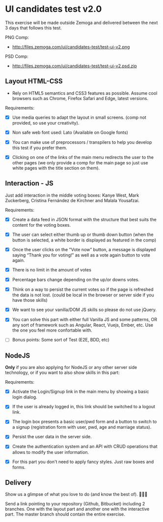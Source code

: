 # UI candidates test v2.0

This exercise will be made outside Zemoga and delivered between the next 3 days that follows this test.

PNG Comp:
- http://files.zemoga.com/ui/candidates-test/test-ui-v2.png

PSD Comp:
- http://files.zemoga.com/ui/candidates-test/test-ui-v2.psd.zip

## Layout HTML-CSS

- Rely on HTML5 semantics and CSS3 features as possible. Assume cool browsers such as Chrome, Firefox Safari and Edge, latest versions.

Requirements:
- [x] Use media queries to adapt the layout in small screens. (comp not provided, so use your creativity).
- [x] Non safe web font used: Lato (Available on Google fonts)
- [x] You can make use of preprocessors / transpilers to help you develop this test if you prefer them.
- [x] Clicking on one of the links of the main menu redirects the user to the other pages (we only provide a comp for the main page so just use white pages with the title section on them).


## Interaction - JS

Just add interaction in the middle voting boxes: Kanye West, Mark Zuckerberg, Cristina Fernández de Kirchner and Malala Yousafzai.

Requirements:
- [x] Create a data feed in JSON format with the structure that best suits the content for the voting boxes.
- [x] The user can select either thumb up or thumb down button (when the button is selected, a white border is displayed as featured in the comp)
- [x] Once the user clicks on the "Vote now” button, a message is displayed saying “Thank you for voting!” as well as a vote again button to vote again.
- [x] There is no limit in the amount of votes
- [x] Percentage bars change depending on the up/or downs votes.
- [x] Think on a way to persist the current votes so if the page is refreshed the data is not lost. (could be local in the browser or server side if you have those skills)
- [x] We want to see your vanilla/DOM JS skills so please do not use jQuery.
- [x] You can solve this part with either full Vanilla JS and some patterns, OR any sort of framework such as Angular, React, Vuejs, Ember, etc. Use the one you feel more confortable with.
- [ ] Bonus points: Some sort of Test (E2E, BDD, etc)


## NodeJS

**Only** if you are also applying for NodeJS or any other server side technology, or if you want to also show skills in this part:

Requirements:
- [x] Activate the Login/Signup link in the main menu by showing a basic login dialog.
- [x] If the user is already logged in, this link should be switched to a logout link.
- [x] The login box presents a basic user/pwd form and a button to switch to a signup (registration form with user, pwd, age and marriage status).
- [x] Persist the user data in the server side.
- [x] Create the authentication system and an API with CRUD operations that allows to modify the user information.
- [x] For this part you don't need to apply fancy styles. Just raw boxes and forms.




## Delivery

Show us a glimpse of what you love to do (and know the best of). :facepunch::facepunch::facepunch:

Send a link pointing to your repository (Github, Bitbucket) including 2 branches. One with the layout part and another one with the interactive part.
The master branch should contain the entire exercise.
